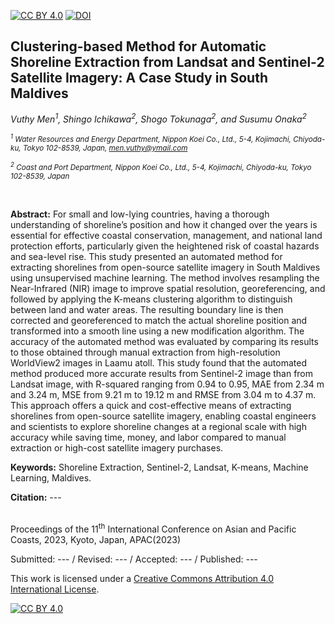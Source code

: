 [![CC BY 4.0][cc-by-shield]][cc-by] [![DOI](https://img.shields.io/badge/DOI-Link-blue.svg)](https://doi.org/10.3390/su142316254)


## Clustering-based Method for Automatic Shoreline Extraction from Landsat and Sentinel-2 Satellite Imagery: A Case Study in South Maldives
 

*Vuthy Men<sup>1</sup>, Shingo Ichikawa<sup>2</sup>, Shogo Tokunaga<sup>2</sup>, and Susumu Onaka<sup>2</sup>*


*<sup> <sup>1</sup> Water Resources and Energy Department, Nippon Koei Co., Ltd., 5-4, Kojimachi, Chiyoda-ku, Tokyo 102-8539, Japan, men.vuthy@ymail.com* </sup>

*<sup><sup>2</sup> Coast and Port Department, Nippon Koei Co., Ltd., 5-4, Kojimachi, Chiyoda-ku, Tokyo 102-8539, Japan*</sup> 


<br />

**Abstract:** For small and low-lying countries, having a thorough understanding of shoreline’s position and how it changed over the years is essential for effective coastal conservation, management, and national land protection efforts, particularly given the heightened risk of coastal hazards and sea-level rise. This study presented an automated method for extracting shorelines from open-source satellite imagery in South Maldives using unsupervised machine learning. The method involves resampling the Near-Infrared (NIR) image to improve spatial resolution, georeferencing, and followed by applying the K-means clustering algorithm to distinguish between land and water areas. The resulting boundary line is then corrected and georeferenced to match the actual shoreline position and transformed into a smooth line using a new modification algorithm. The accuracy of the automated method was evaluated by comparing its results to those obtained through manual extraction from high-resolution WorldView2 images in Laamu atoll. This study found that the automated method produced more accurate results from Sentinel-2 image than from Landsat image, with R-squared ranging from 0.94 to 0.95, MAE from 2.34 m and 3.24 m, MSE from 9.21 m to 19.12 m and RMSE from 3.04 m to 4.37 m. This approach offers a quick and cost-effective means of extracting shorelines from open-source satellite imagery, enabling coastal engineers and scientists to explore shoreline changes at a regional scale with high accuracy while saving time, money, and labor compared to manual extraction or high-cost satellite imagery purchases.

**Keywords:** Shoreline Extraction, Sentinel-2, Landsat, K-means, Machine Learning, Maldives.



**Citation:** ---


<br />
Proceedings of the 11<sup>th</sup> International Conference on Asian and Pacific Coasts, 2023, Kyoto, Japan, APAC(2023)

Submitted: --- / Revised: --- / Accepted: --- / Published: ---


This work is licensed under a [Creative Commons Attribution 4.0 International License][cc-by].

[![CC BY 4.0][cc-by-image]][cc-by]

[cc-by]: https://creativecommons.org/
[cc-by-image]: https://i.creativecommons.org/l/by/4.0/88x31.png
[cc-by-shield]: https://img.shields.io/badge/License-CC%20BY%204.0-lightgrey.svg